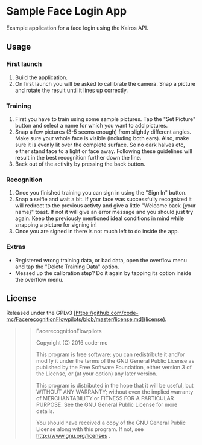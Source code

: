 # Sample Face Login App

Example application for a face login using the Kairos API.

## Usage

### First launch

 1. Build the application.
 2. On first launch you will be asked to callibrate the camera. Snap a picture and rotate the result until it lines up correctly.
 
### Training

 1. First you have to train using some sample pictures. Tap the "Set Picture" button and select a name for which you want to add pictures.
 2. Snap a few pictures (3-5 seems enough) from slightly different angles. Make sure your whole face is visible (including both ears). Also, make sure it is evenly lit over the complete surface. So no dark halves etc, either stand face to a light or face away. Following these guidelines will result in the best recognition further down the line.
 3. Back out of the activity by pressing the back button.

### Recognition

 1. Once you finished training you can sign in using the "Sign In" button.
 2. Snap a selfie and wait a bit. If your face was successfully recognized it will redirect to the previous activty and give a little "Welcome back {your name}" toast. If not it will give an error message and you should just try again. Keep the previously mentioned ideal conditions in mind while snapping a picture for signing in!
 3. Once you are signed in there is not much left to do inside the app.
 
### Extras

 * Registered wrong training data, or bad data, open the overflow menu and tap the "Delete Training Data" option.
 * Messed up the calibration step? Do it again by tapping its option inside the overflow menu.
 
## License

Released under the GPLv3 [https://github.com/code-mc/FacerecognitionFlowpilots/blob/master/license.md](license).

>>    FacerecognitionFlowpilots
>>
>>    Copyright (C) 2016 code-mc
>>
>>    This program is free software: you can redistribute it and/or modify
>>    it under the terms of the GNU General Public License as published by
>>    the Free Software Foundation, either version 3 of the License, or
>>    (at your option) any later version.
>>
>>    This program is distributed in the hope that it will be useful,
>>    but WITHOUT ANY WARRANTY; without even the implied warranty of
>>    MERCHANTABILITY or FITNESS FOR A PARTICULAR PURPOSE.  See the
>>    GNU General Public License for more details.
>>
>>    You should have received a copy of the GNU General Public License
>>    along with this program.  If not, see http://www.gnu.org/licenses .